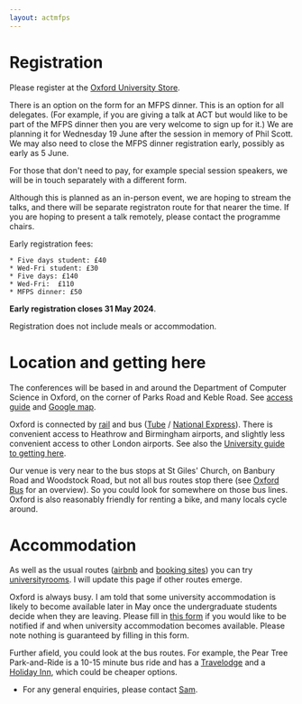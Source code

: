 ```yaml
---
layout: actmfps
---
```


# Registration

Please register at the [Oxford University Store](https://www.oxforduniversitystores.co.uk/conferences-and-events/computer-science/events/applied-category-theory-and-mathematical-foundations-of-programming-semantics-co-located-conference). 

There is an option on the form for an MFPS dinner. This is an option for all delegates. (For example, if you are giving a talk at ACT but would like to be part of the MFPS dinner then you are very welcome to sign up for it.) We are planning it for Wednesday 19 June after the session in memory of Phil Scott. We may also need to close the MFPS dinner registration early, possibly as early as 5 June.

For those that don't need to pay, for example special session speakers, we will be in touch separately with a different form. 

Although this is planned as an in-person event, we are hoping to stream the talks, and there will be separate registraton route for that nearer the time. If you are hoping to present a talk remotely, please contact the programme chairs. 

Early registration fees:

    * Five days student: £40 
    * Wed-Fri student: £30 
    * Five days: £140 
    * Wed-Fri:  £110 
    * MFPS dinner: £50

**Early registration closes 31 May 2024**. 

Registration does not include meals or accommodation.



# Location and getting here

The conferences will be based in and around the Department of Computer Science in Oxford, on the corner of Parks Road and Keble Road. See [access guide](https://www.accessguide.ox.ac.uk/8-11-keble-road-and-wolfson-building) and [Google map](https://maps.app.goo.gl/WSeQuTsg3w4ZL8VQ8).

Oxford is connected by [rail](https://www.nationalrail.co.uk) and bus ([Tube](https://www.oxfordtube.com) / [National Express](https://www.nationalexpress.com/en/help/coach-stations/oxford)). There is convenient access to Heathrow and Birmingham airports, and slightly less convenient access to other London airports. See also the [University guide to getting here](https://www.ox.ac.uk/visitors/visiting-oxford/how-get-oxford). 

Our venue is very near to the bus stops at St Giles' Church, on Banbury Road and Woodstock Road, but not all bus routes stop there (see [Oxford Bus](https://images-oxfordbus.passenger-website.com/2023-08/SmartZone%20Network%20Map%20-%2027th%20August%202023.pdf) for an overview). So you could look for somewhere on those bus lines. Oxford is also reasonably friendly for renting a bike, and many locals cycle around. 

# Accommodation

As well as the usual routes ([airbnb](https://www.airbnb.co.uk/oxford-united-kingdom/stays/apartments) and [booking sites](https://www.tripadvisor.co.uk/Hotels-g186361-Oxford_Oxfordshire_England-Hotels.html)) you can try [universityrooms](https://www.universityrooms.com/en-GB/city/oxford/home/). I will update this page if other routes emerge. 
 
 Oxford is always busy. I am told that some university accommodation is likely to become available later in May once the undergraduate students decide when they are leaving. Please fill in [this form](https://forms.gle/jGCWfjG6N2QGM8vPA) if you would like to be notified if and when university accommodation becomes available. Please note nothing is guaranteed by filling in this form.

Further afield, you could look at the bus routes. For example, the Pear Tree Park-and-Ride is a 10-15 minute bus ride and has a [Travelodge](https://www.tripadvisor.co.uk/Hotel_Review-g186361-d1027077-Reviews-Travelodge_Oxford_Peartree_Hotel-Oxford_Oxfordshire_England.html) and a [Holiday Inn](https://www.tripadvisor.co.uk/Hotel_Review-g186361-d226318-Reviews-Holiday_Inn_Oxford_an_IHG_Hotel-Oxford_Oxfordshire_England.html?m=19905), which could be cheaper options. 





* For any general enquiries, please contact [Sam](https://www.cs.ox.ac.uk/people/samuel.staton/main.html). 

